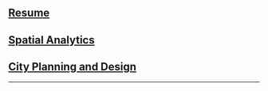 ## [Resume](/resume)

## [Spatial Analytics](/projects)

## [City Planning and Design](/projects)

---


